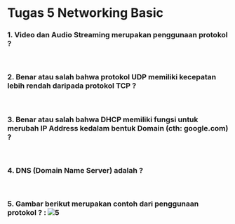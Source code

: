 # Tugas 5 Networking Basic

### 1. Video dan Audio Streaming merupakan penggunaan protokol ?

<br>

### 2. Benar atau salah bahwa protokol UDP memiliki kecepatan lebih rendah daripada protokol TCP ?

<br>

### 3. Benar atau salah bahwa DHCP memiliki fungsi untuk merubah IP Address kedalam bentuk Domain (cth: google.com) ?

<br>

### 4. DNS (Domain Name Server) adalah ?

<br>

### 5. Gambar berikut merupakan contoh dari penggunaan protokol ? : ![5](https://lh6.googleusercontent.com/tVQ7iw308l_fGarpH0VdsEkXWyI-a2rQEHz2K8bTJzqInLoW2FQOJxeiDhSABsD38fP5ao6TvMIQoIyI73Jdn2QNGXHsHmRQTVgDc2VtyI2kbGXrh2aRkNycYLNRzTOZZCZAE-ap)
